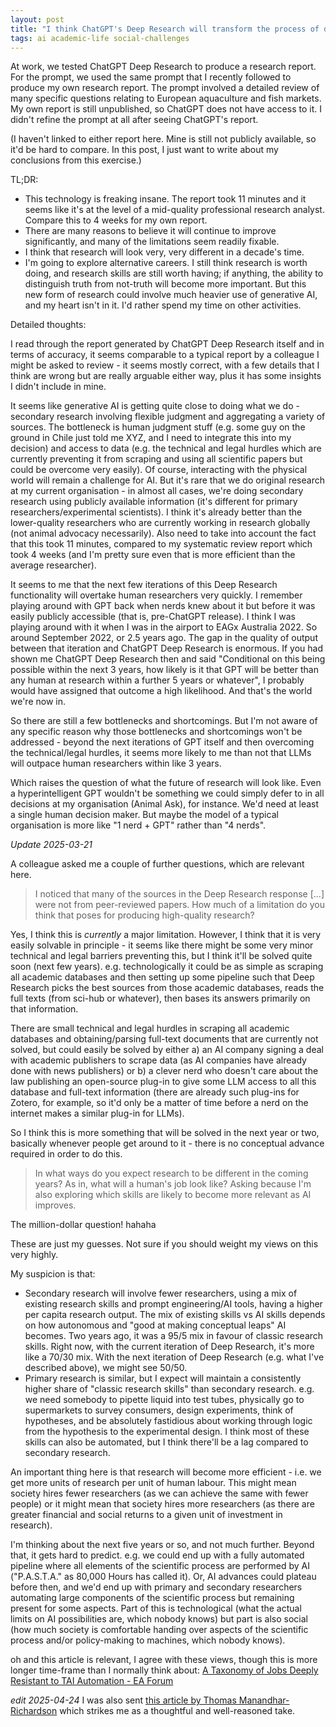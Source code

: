 ```yaml
---
layout: post
title: "I think ChatGPT's Deep Research will transform the process of doing secondary research"
tags: ai academic-life social-challenges
---
```


At work, we tested ChatGPT Deep Research to produce a research report. For the prompt, we used the same prompt that I recently followed to produce my own research report. The prompt involved a detailed review of many specific questions relating to European aquaculture and fish markets. My own report is still unpublished, so ChatGPT does not have access to it. I didn't refine the prompt at all after seeing ChatGPT's report.  

(I haven't linked to either report here. Mine is still not publicly available, so it'd be hard to compare. In this post, I just want to write about my conclusions from this exercise.)  

TL;DR:
- This technology is freaking insane. The report took 11 minutes and it seems like it's at the level of a mid-quality professional research analyst. Compare this to 4 weeks for my own report.
- There are many reasons to believe it will continue to improve significantly, and many of the limitations seem readily fixable.
- I think that research will look very, very different in a decade's time.
- I'm going to explore alternative careers. I still think research is worth doing, and research skills are still worth having; if anything, the ability to distinguish truth from not-truth will become more important. But this new form of research could involve much heavier use of generative AI, and my heart isn't in it. I'd rather spend my time on other activities.

Detailed thoughts:

I read through the report generated by ChatGPT Deep Research itself and in terms of accuracy, it seems comparable to a typical report by a colleague I might be asked to review - it seems mostly correct, with a few details that I think are wrong but are really arguable either way, plus it has some insights I didn't include in mine.

It seems like generative AI is getting quite close to doing what we do - secondary research involving flexible judgment and aggregating a variety of sources. The bottleneck is human judgment stuff (e.g. some guy on the ground in Chile just told me XYZ, and I need to integrate this into my decision) and access to data (e.g. the technical and legal hurdles which are currently preventing it from scraping and using all scientific papers but could be overcome very easily). Of course, interacting with the physical world will remain a challenge for AI. But it's rare that we do original research at my current organisation - in almost all cases, we're doing secondary research using publicly available information (it's different for primary researchers/experimental scientists). I think it's already better than the lower-quality researchers who are currently working in research globally (not animal advocacy necessarily). Also need to take into account the fact that this took 11 minutes, compared to my systematic review report which took 4 weeks (and I'm pretty sure even that is more efficient than the average researcher).

It seems to me that the next few iterations of this Deep Research functionality will overtake human researchers very quickly. I remember playing around with GPT back when nerds knew about it but before it was easily publicly accessible (that is, pre-ChatGPT release). I think I was playing around with it when I was in the airport to EAGx Australia 2022. So around September 2022, or 2.5 years ago. The gap in the quality of output between that iteration and ChatGPT Deep Research is enormous. If you had shown me ChatGPT Deep Research then and said "Conditional on this being possible within the next 3 years, how likely is it that GPT will be better than any human at research within a further 5 years or whatever", I probably would have assigned that outcome a high likelihood. And that's the world we're now in.

So there are still a few bottlenecks and shortcomings. But I'm not aware of any specific reason why those bottlenecks and shortcomings won't be addressed - beyond the next iterations of GPT itself and then overcoming the technical/legal hurdles, it seems more likely to me than not that LLMs will outpace human researchers within like 3 years.

Which raises the question of what the future of research will look like. Even a hyperintelligent GPT wouldn't be something we could simply defer to in all decisions at my organisation (Animal Ask), for instance. We'd need at least a single human decision maker. But maybe the model of a typical organisation is more like "1 nerd + GPT" rather than "4 nerds".

*Update 2025-03-21*

A colleague asked me a couple of further questions, which are relevant here.  

> I noticed that many of the sources in the Deep Research response [...] were not from peer-reviewed papers. How much of a limitation do you think that poses for producing high-quality research?

Yes, I think this is *currently* a major limitation. However, I think that it is very easily solvable in principle - it seems like there might be some very minor technical and legal barriers preventing this, but I think it'll be solved quite soon (next few years). e.g. technologically it could be as simple as scraping all academic databases and then setting up some pipeline such that Deep Research picks the best sources from those academic databases, reads the full texts (from sci-hub or whatever), then bases its answers primarily on that information.  

There are small technical and legal hurdles in scraping all academic databases and obtaining/parsing full-text documents that are currently not solved, but could easily be solved by either a) an AI company signing a deal with academic publishers to scrape data (as AI companies have already done with news publishers) or b) a clever nerd who doesn't care about the law publishing an open-source plug-in to give some LLM access to all this database and full-text information (there are already such plug-ins for Zotero, for example, so it'd only be a matter of time before a nerd on the internet makes a similar plug-in for LLMs).  

So I think this is more something that will be solved in the next year or two, basically whenever people get around to it - there is no conceptual advance required in order to do this.  

> In what ways do you expect research to be different in the coming years? As in, what will a human's job look like? Asking because I'm also exploring which skills are likely to become more relevant as AI improves.

The million-dollar question! hahaha  

These are just my guesses. Not sure if you should weight my views on this very highly.  

My suspicion is that:  
- Secondary research will involve fewer researchers, using a mix of existing research skills and prompt engineering/AI tools, having a higher per capita research output. The mix of existing skills vs AI skills depends on how autonomous and "good at making conceptual leaps" AI becomes. Two years ago, it was a 95/5 mix in favour of classic research skills. Right now, with the current iteration of Deep Research, it's more like a 70/30 mix. With the next iteration of Deep Research (e.g. what I've described above), we might see 50/50.  
- Primary research is similar, but I expect will maintain a consistently higher share of "classic research skills" than secondary research. e.g. we need somebody to pipette liquid into test tubes, physically go to supermarkets to survey consumers, design experiments, think of hypotheses, and be absolutely fastidious about working through logic from the hypothesis to the experimental design. I think most of these skills can also be automated, but I think there'll be a lag compared to secondary research.  

An important thing here is that research will become more efficient - i.e. we get more units of research per unit of human labour. This might mean society hires fewer researchers (as we can achieve the same with fewer people) or it might mean that society hires more researchers (as there are greater financial and social returns to a given unit of investment in research).  

I'm thinking about the next five years or so, and not much further. Beyond that, it gets hard to predict. e.g. we could end up with a fully automated pipeline where all elements of the scientific process are performed by AI ("P.A.S.T.A." as 80,000 Hours has called it). Or, AI advances could plateau before then, and we'd end up with primary and secondary researchers automating large components of the scientific process but remaining present for some aspects. Part of this is technological (what the actual limits on AI possibilities are, which nobody knows) but part is also social (how much society is comfortable handing over aspects of the scientific process and/or policy-making to machines, which nobody knows).

oh and this article is relevant, I agree with these views, though this is more longer time-frame than I normally think about: [A Taxonomy of Jobs Deeply Resistant to TAI Automation - EA Forum](https://forum.effectivealtruism.org/posts/CGpXEGas2EvhPcK9J/a-taxonomy-of-jobs-deeply-resistant-to-tai-automation)

*edit 2025-04-24* I was also sent [this article by Thomas Manandhar-Richardson](https://evolvingimpact.wordpress.com/2025/04/08/an-advanced-guide-to-deep-research-tools-part-1-choosing-the-right-question/) which strikes me as a thoughtful and well-reasoned take.
